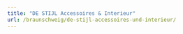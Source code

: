 ```yaml
---
title: "DE STIJL Accessoires & Interieur"
url: /braunschweig/de-stijl-accessoires-und-interieur/
---
```

